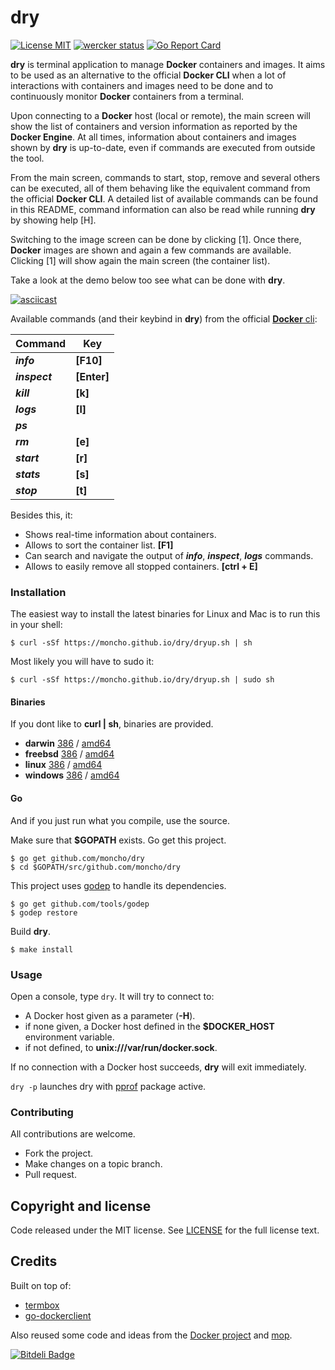 # dry
[![License MIT](https://img.shields.io/badge/license-MIT-lightgrey.svg?style=flat)](https://github.com/moncho/dry#license-mit)
[![wercker status](https://app.wercker.com/status/66c3ab71a46c0c8841f34a526fc23189/s/master "wercker status")](https://app.wercker.com/project/bykey/66c3ab71a46c0c8841f34a526fc23189)
[![Go Report Card](http://goreportcard.com/badge/moncho/dry)](http://goreportcard.com/report/moncho/dry)


**dry** is terminal application to manage **Docker** containers and images. It aims to be used as an alternative to the official **Docker CLI** when a lot of interactions with containers and images need to be done and to continuously monitor **Docker** containers from a terminal.

Upon connecting to a **Docker** host (local or remote), the main screen will show the list of containers and version information as reported by the **Docker Engine**. At all times, information about containers and images shown by **dry** is up-to-date, even if commands are executed from outside the tool.

From the main screen, commands to start, stop, remove and several others can be executed, all of them behaving like the equivalent command from the official **Docker CLI**. A detailed list of available commands can be found in this README, command information can also be read while running **dry** by showing help [H].

Switching to the image screen can be done by clicking [1]. Once there, **Docker** images are shown and again a few commands are available. Clicking [1] will show again the main screen (the container list).

Take a look at the demo below too see what can be done with **dry**.

[![asciicast](https://asciinema.org/a/35825.png)](https://asciinema.org/a/35825?autoplay=1)

Available commands (and their keybind in **dry**) from the official [**Docker** cli](https://docs.docker.com/engine/reference/commandline/cli/):

|Command | Key|
|---|---|
|***info***     | **[F10]**|
|***inspect***  | **[Enter]**|
|***kill***     | **[k]**|
|***logs***     | **[l]**|
|***ps***       ||
|***rm***       | **[e]**|
|***start***    | **[r]**|
|***stats***    | **[s]**|
|***stop***     | **[t]**|

Besides this, it:

* Shows real-time information about containers.
* Allows to sort the container list. **[F1]**
* Can search and navigate the output of ***info***, ***inspect***, ***logs*** commands.  
* Allows to easily remove all stopped containers. **[ctrl + E]**

### Installation

The easiest way to install the latest binaries for Linux and Mac is to run this in your shell:

```
$ curl -sSf https://moncho.github.io/dry/dryup.sh | sh
```

Most likely you will have to sudo it:

```
$ curl -sSf https://moncho.github.io/dry/dryup.sh | sudo sh
```

#### Binaries

If you dont like to **curl | sh**, binaries are provided.

- **darwin** [386](https://github.com/moncho/dry/releases/download/v0.4-beta.1/dry-darwin-386) / [amd64](https://github.com/moncho/dry/releases/download/v0.4-beta.1/dry-darwin-amd64)
- **freebsd** [386](https://github.com/moncho/dry/releases/download/v0.4-beta.1/dry-freebsd-386) / [amd64](https://github.com/moncho/dry/releases/download/v0.4-beta.1/dry-freebsd-amd64)
- **linux** [386](https://github.com/moncho/dry/releases/download/v0.4-beta.1/dry-linux-386) / [amd64](https://github.com/moncho/dry/releases/download/v0.4-beta.1/dry-linux-amd64)
- **windows** [386](https://github.com/moncho/dry/releases/download/v0.4-beta.1/dry-windows-386) / [amd64](https://github.com/moncho/dry/releases/download/v0.4-beta.1/dry-windows-amd64)

#### Go

And if you just run what you compile, use the source.

Make sure that **$GOPATH** exists. Go get this project.
```
$ go get github.com/moncho/dry
$ cd $GOPATH/src/github.com/moncho/dry
```
This project uses [godep](https://github.com/tools/godep) to handle its dependencies.
```
$ go get github.com/tools/godep
$ godep restore
```
Build **dry**.
```
$ make install
```

### Usage

Open a console, type ```dry```. It will try to connect to:
* A Docker host given as a parameter (**-H**).
* if none given, a Docker host defined in the **$DOCKER_HOST** environment variable.
* if not defined, to **unix:///var/run/docker.sock**.

If no connection with a Docker host succeeds, **dry** will exit immediately.

```dry -p``` launches dry with [pprof](https://golang.org/pkg/net/http/pprof/) package active.

### Contributing
All contributions are welcome.

* Fork the project.
* Make changes on a topic branch.
* Pull request.

## Copyright and license

Code released under the MIT license. See
[LICENSE](https://github.com/moncho/dry/blob/master/LICENSE) for the full license text.

## Credits

Built on top of:
* [termbox](https://github.com/nsf/termbox-go)
* [go-dockerclient](https://github.com/fsouza/go-dockerclient)

Also reused some code and ideas from the [Docker project](https://github.com/docker/docker) and [mop](https://github.com/michaeldv/mop).


[![Bitdeli Badge](https://d2weczhvl823v0.cloudfront.net/moncho/dry/trend.png)](https://bitdeli.com/free "Bitdeli Badge")
